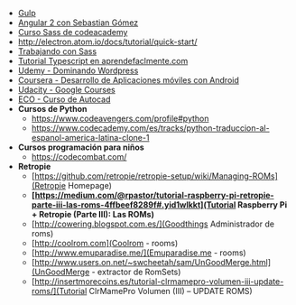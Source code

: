   * [Gulp](http://www.cristalab.com/tutoriales/automatizacion-de-tareas-de-frontend-usando-gulp.js-c114514l/)
  * [Angular 2 con Sebastian Gómez](http://www.sebastian-gomez.com/desarrollo-web/que-es-angularjs-parte-1/)
  * [Curso Sass de codeacademy](https://www.codecademy.com/learn/learn-sass?utm_source=customerio&utm_campaign=sass_announcement_html_css&utm_medium=email_newsletter&utm_content=cta)
  * http://electron.atom.io/docs/tutorial/quick-start/
  * [Trabajando con Sass](http://html5facil.com/tutoriales/maquetando-sass-html5-parte-1/)
  * [Tutorial Typescript en aprendefaclmente.com](http://www.aprende-facilmente.com/typescript/tutorial-de-typescript-parte-1/)
  * [Udemy - Dominando Wordpress](https://www.udemy.com/dominando-wordpress)
  * [Coursera - Desarrollo de Aplicaciones móviles con Android](https://www.coursera.org/specializations/programacion-android)
  * [Udacity - Google Courses](https://www.udacity.com/google)
  * [ECO - Curso de Autocad](https://hub11.ecolearning.eu/course/iniciacion-al-autocad-control-de-escalas-y-formato/classroom/#unit79/kq243)
  * **Cursos de Python**
    * https://www.codeavengers.com/profile#python
    * https://www.codecademy.com/es/tracks/python-traduccion-al-espanol-america-latina-clone-1
  * **Cursos programación para niños**
    * https://codecombat.com/
  * **Retropie**
    * [https://github.com/retropie/retropie-setup/wiki/Managing-ROMs](Retropie Homepage)
    * **[https://medium.com/@rpastor/tutorial-raspberry-pi-retropie-parte-iii-las-roms-4ffbeef8289f#.yid1wlkkt](Tutorial Raspberry Pi + Retropie (Parte III): Las ROMs)**
    * [http://cowering.blogspot.com.es/](Goodthings Administrador de roms)
    * [http://coolrom.com](Coolrom - rooms)
    * [http://www.emuparadise.me/](Emuparadise.me - rooms)
    * [http://www.users.on.net/~swcheetah/sam/UnGoodMerge.html](UnGoodMerge - extractor de RomSets)
    * [http://insertmorecoins.es/tutorial-clrmamepro-volumen-iii-update-roms/](Tutorial ClrMamePro Volumen (III) – UPDATE ROMS)
    
    
